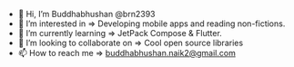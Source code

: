 - 👋 Hi, I’m Buddhabhushan @brn2393
- 👀 I’m interested in => Developing mobile apps and reading non-fictions.
- 🌱 I’m currently learning => JetPack Compose & Flutter.
- 💞️ I’m looking to collaborate on => Cool open source libraries
- 📫 How to reach me => buddhabhushan.naik2@gmail.com

<!---
brn2393/brn2393 is a ✨ special ✨ repository because its `README.md` (this file) appears on your GitHub profile.
You can click the Preview link to take a look at your changes.
--->
